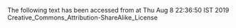 The following text has been accessed from at Thu Aug 8 22:36:50 IST 2019
Creative_Commons_Attribution-ShareAlike_License
